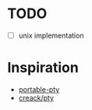 # TODO

- [ ] unix implementation

# Inspiration

- [portable-pty](https://github.com/wez/wezterm/tree/main/pty)
- [creack/pty](https://github.com/creack/pty)
